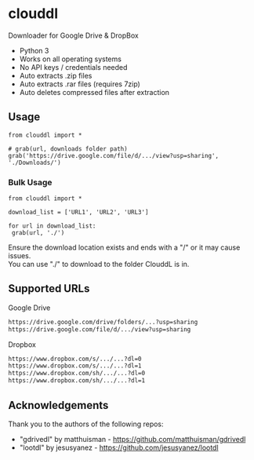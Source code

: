# clouddl

Downloader for Google Drive & DropBox

- Python 3 
- Works on all operating systems
- No API keys / credentials needed
- Auto extracts .zip files
- Auto extracts .rar files (requires 7zip)
- Auto deletes compressed files after extraction

## Usage
```python3
from clouddl import *

# grab(url, downloads folder path)
grab('https://drive.google.com/file/d/.../view?usp=sharing', './Downloads/')
```

### Bulk Usage
```python3
from clouddl import *

download_list = ['URL1', 'URL2', 'URL3']

for url in download_list:
 grab(url, './')
```
Ensure the download location exists and ends with a "/" or it may cause issues. <br/>
You can use "./" to download to the folder ClouddL is in.

## Supported URLs

Google Drive
```txt
https://drive.google.com/drive/folders/...?usp=sharing
https://drive.google.com/file/d/.../view?usp=sharing
```
Dropbox
```txt
https://www.dropbox.com/s/.../...?dl=0
https://www.dropbox.com/s/.../...?dl=1
https://www.dropbox.com/sh/.../...?dl=0
https://www.dropbox.com/sh/.../...?dl=1
```
 
## Acknowledgements 
 
Thank you to the authors of the following repos:
- "gdrivedl" by matthuisman - https://github.com/matthuisman/gdrivedl
- "lootdl" by jesusyanez - https://github.com/jesusyanez/lootdl
